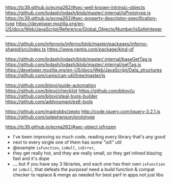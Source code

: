 https://tc39.github.io/ecma262/#sec-well-known-intrinsic-objects
https://github.com/lodash/lodash/blob/master/.internal/isPrototype.js
https://tc39.github.io/ecma262/#sec-property-descriptor-specification-type
https://developer.mozilla.org/en-US/docs/Web/JavaScript/Reference/Global_Objects/Number/isSafeInteger

---

https://github.com/infernojs/inferno/blob/master/packages/inferno-shared/src/index.ts
https://www.npmjs.com/package/kind-of

https://github.com/lodash/lodash/blob/master/.internal/baseGetTag.js
https://github.com/lodash/lodash/blob/master/.internal/getTag.js
https://developer.mozilla.org/en-US/docs/Web/JavaScript/Data_structures
https://github.com/canjs/can-util/tree/master/js

https://github.com/bitovi/guide-automation
https://github.com/bitovi/checklist
https://github.com/bitovi/u
https://github.com/bitovi/steal-tools-builder
https://github.com/addyosmani/es6-tools

https://github.com/madrobby/zepto
http://code.jquery.com/jquery-3.2.1.js
https://github.com/sstephenson/prototype

https://tc39.github.io/ecma262/#sec-object.isfrozen

- I've been improving so much code, reading every library that's any good
- next to every single one of them has some "isX" util
- @example `isFunction`, `isNull`, `isError`,
- they get really hot, and they are really small, so they get inlined blazing fast and it's dope
- **...** but if you have say 3 libraries, and each one has their own `isFunction` or `isNull`, that defeats the purpose! need a build function & compat checker to replace & merge as needed for best perf in apps not just libs
